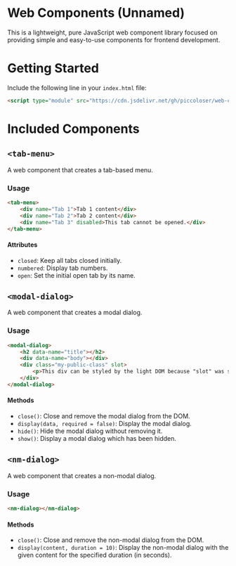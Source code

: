# Web Components (Unnamed)

This is a lightweight, pure JavaScript web component library focused on providing simple and easy-to-use components for frontend development.


# Getting Started
Include the following line in your `index.html` file:

```html
<script type="module" src="https://cdn.jsdelivr.net/gh/piccoloser/web-components@v0.3.1/minified/main.js"></script>
```

# Included Components

## `<tab-menu>`
A web component that creates a tab-based menu.

### Usage
```html
<tab-menu>
    <div name="Tab 1">Tab 1 content</div>
    <div name="Tab 2">Tab 2 content</div>
    <div name="Tab 3" disabled>This tab cannot be opened.</div>
</tab-menu>
```

#### Attributes
- `closed`: Keep all tabs closed initially.
- `numbered`: Display tab numbers.
- `open`: Set the initial open tab by its name.

## `<modal-dialog>`
A web component that creates a modal dialog.

### Usage
```html
<modal-dialog>
    <h2 data-name="title"></h2>
    <div data-name="body"></div>
    <div class="my-public-class" slot>
        <p>This div can be styled by the light DOM because "slot" was specified.<p>
    </div>
</modal-dialog>
```

#### Methods
- `close()`: Close and remove the modal dialog from the DOM.
- `display(data, required = false)`: Display the modal dialog.
- `hide()`: Hide the modal dialog without removing it.
- `show()`: Display a modal dialog which has been hidden.

## `<nm-dialog>`
A web component that creates a non-modal dialog.

### Usage
```html
<nm-dialog></nm-dialog>
```

#### Methods
- `close()`: Close and remove the non-modal dialog from the DOM.
- `display(content, duration = 10)`: Display the non-modal dialog with the given content for the specified duration (in seconds).
